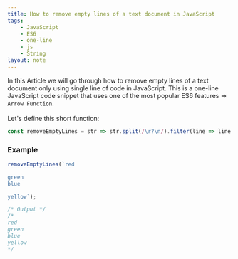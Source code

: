 ```yaml
---
title: How to remove empty lines of a text document in JavaScript
tags:
    - JavaScript
    - ES6
    - one-line
    - js
    - String
layout: note
---
```




In this Article we will go through how to remove empty lines of a text document only using single line of code in JavaScript.
This is a one-line JavaScript code snippet that uses one of the most popular ES6 features => `Arrow Function`.
<br/>
<br/>
Let's define this short function:

```js {.wrap}
const removeEmptyLines = str => str.split(/\r?\n/).filter(line => line.trim() !== '').join('\n');
```

### Example

```js {.wrap}
removeEmptyLines(`red

green
blue

yellow`);

/* Output */
/*
red
green
blue
yellow
*/
```